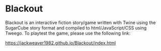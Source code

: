 # Blackout
 
Blackout is an interactive fiction story/game written with Twine using the SugarCube story format and compiled to html/JavaScript/CSS using Tweego. To playtest the game, please use the following link:

https://jackweaver1982.github.io/Blackout/index.html
